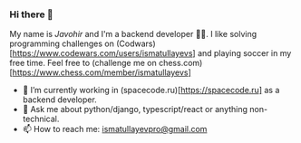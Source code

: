 ### Hi there 👋
My name is *Javohir* and I'm a backend developer 👨‍💻. I like solving programming challenges on (Codwars)[https://www.codewars.com/users/ismatullayevs] and playing soccer in my free time. Feel free to (challenge me on chess.com)[https://www.chess.com/member/ismatullayevs]

- 🔭 I’m currently working in (spacecode.ru)[https://spacecode.ru] as a backend developer.
- 💬 Ask me about python/django, typescript/react or anything non-technical.
- 📫 How to reach me: ismatullayevpro@gmail.com
